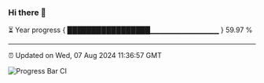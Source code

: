 ### Hi there 👋

⏳ Year progress { █████████████████▁▁▁▁▁▁▁▁▁▁▁▁▁ } 59.97 %

---

⏰ Updated on Wed, 07 Aug 2024 11:36:57 GMT

![Progress Bar CI](https://github.com/IshwaranRudhara/GIT-ACTION/workflows/Progress%20Bar%20CI/badge.svg)

